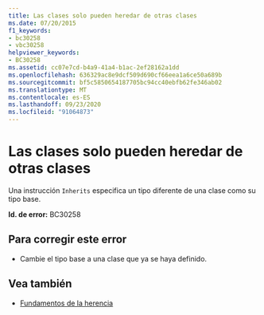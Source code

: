 ```yaml
---
title: Las clases solo pueden heredar de otras clases
ms.date: 07/20/2015
f1_keywords:
- bc30258
- vbc30258
helpviewer_keywords:
- BC30258
ms.assetid: cc07e7cd-b4a9-41a4-b1ac-2ef28162a1dd
ms.openlocfilehash: 636329ac8e9dcf509d690cf66eea1a6ce50a689b
ms.sourcegitcommit: bf5c5850654187705bc94cc40ebfb62fe346ab02
ms.translationtype: MT
ms.contentlocale: es-ES
ms.lasthandoff: 09/23/2020
ms.locfileid: "91064873"
---
```

# <a name="classes-can-inherit-only-from-other-classes"></a>Las clases solo pueden heredar de otras clases

Una instrucción `Inherits` especifica un tipo diferente de una clase como su tipo base.  
  
 **Id. de error:** BC30258  
  
## <a name="to-correct-this-error"></a>Para corregir este error  
  
- Cambie el tipo base a una clase que ya se haya definido.  
  
## <a name="see-also"></a>Vea también

- [Fundamentos de la herencia](../programming-guide/language-features/objects-and-classes/inheritance-basics.md)
